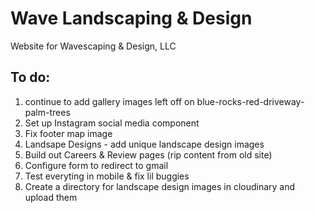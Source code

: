 # Wave Landscaping & Design

Website for Wavescaping & Design, LLC

## To do:

1. continue to add gallery images left off on blue-rocks-red-driveway-palm-trees
2. Set up Instagram social media component
3. Fix footer map image
4. Landsape Designs - add unique landscape design images
5. Build out Careers & Review pages (rip content from old site)
6. Configure form to redirect to gmail
7. Test everyting in mobile & fix lil buggies 
8. Create a directory for landscape design images in cloudinary and upload them

